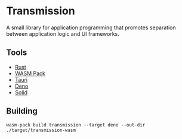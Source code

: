 # Transmission

A small library for application programming that promotes separation between application logic and UI frameworks.

## Tools

- [Rust](https://www.rust-lang.org/)
- [WASM Pack](https://rustwasm.github.io/wasm-pack/installer/)
- [Tauri](https://tauri.app/)
- [Deno](https://deno.com/)
- [Solid](https://solidjs.com/)

## Building

```
wasm-pack build transmission --target deno --out-dir ./target/transmission-wasm
```
